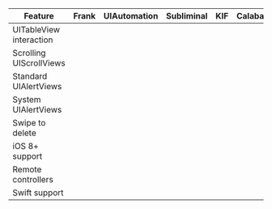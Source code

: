 | Feature | Frank | UIAutomation | Subliminal | KIF | Calabash |
|---------|-------|--------------|------------|-----|----------|
| UITableView interaction | | | | |
| Scrolling UIScrollViews | | | | |
| Standard UIAlertViews | | | | |
| System UIAlertViews | | | | |
| Swipe to delete | | | | |
| iOS 8+ support | | | | |
| Remote controllers | | | | |
| Swift support | | | | |

